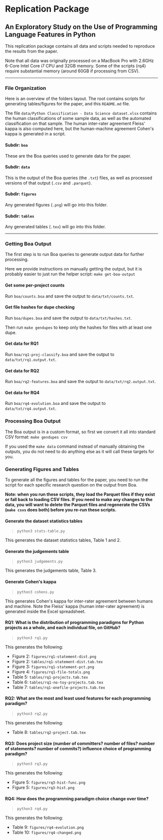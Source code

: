 # Replication Package
## An Exploratory Study on the Use of Programming Language Features in Python

This replication package contains all data and scripts needed to reproduce the results from the paper.

Note that all data was originally processed on a MacBook Pro with 2.6GHz 6-Core Intel Core i7 CPU and 32GB memory.  Some of the scripts (rq4) require substantial memory (around 60GB if processing from CSV).

------------------------------------------------------

### File Organization

Here is an overview of the folders layout.  The root contains scripts for generating tables/figures for the paper, and this `README.md` file.

The file `data/Python Classification - Data Science dataset.xlsx` contains the human classifications of some sample data, as well as the automated classification on that sample. The human inter-rater agreement Fleiss' kappa is also computed here, but the human-machine agreement Cohen's kappa is generated in a script.

#### Subdir: `boa`
These are the Boa queries used to generate data for the paper.

#### Subdir: `data`
This is the output of the Boa queries (the `.txt`) files, as well as processed versions of that output (`.csv` and `.parquet`).

#### Subdir: `figures`
Any generated figures (`.png`) will go into this folder.

#### Subdir: `tables`
Any generated tables (`.tex`) will go into this folder.

------------------------------------------------------

### Getting Boa Output

The first step is to run Boa queries to generate output data for further processing.

Here we provide instructions on manually getting the output, but it is probably easier to just run the helper script: `make get-boa-output`

#### Get some per-project counts
Run `boa/counts.boa` and save the output to `data/txt/counts.txt`.

#### Get file hashes for dupe checking
Run `boa/dupes.boa` and save the output to `data/txt/hashes.txt`.

Then run `make gendupes` to keep only the hashes for files with at least one dupe.

#### Get data for RQ1
Run `boa/rq1-proj-classify.boa` and save the output to `data/txt/rq1.output.txt`.

#### Get data for RQ2
Run `boa/rq2-features.boa` and save the output to `data/txt/rq2.output.txt`.

#### Get data for RQ4
Run `boa/rq4-evolution.boa` and save the output to `data/txt/rq4.output.txt`.

### Processing Boa Output

The Boa output is in a custom format, so first we convert it all into standard CSV format: `make gendupes csv`

If you used the `make data` command instead of manually obtaining the outputs, you do not need to do anything else as it will call these targets for you.

### Generating Figures and Tables

To generate all the figures and tables for the paper, you need to run the script for each specific research question on the output from Boa.

**Note: when you run these scripts, they load the Parquet files if they exist or fall back to loading CSV files. If you need to make any changes to the data, you will want to delete the Parquet files and regenerate the CSVs (`make csvs` does both) before you re-run these scripts.**

#### Generate the dataset statistics tables

> `python3 stats-table.py`

This generates the dataset statistics tables, Table 1 and 2.

#### Generate the judgements table

> `python3 judgements.py`

This generates the judgements table, Table 3.

#### Generate Cohen's kappa

> `python3 cohens.py`

This generates Cohen's kappa for inter-rater agreement between humans and machine.  Note the Fleiss' kappa (human inter-rater agreement) is generated inside the Excel spreadsheet.

#### RQ1: What is the distribution of programming paradigms for Python projects as a whole, and each individual file, on GitHub?

> `python3 rq1.py`

This generates the following:

- Figure 2: `figures/rq1-statement-dist.png`
- Figure 2: `tables/rq1-statement-dist.tab.tex`
- Figure 3: `figures/rq1-statement-pct.png`
- Figure 4: `figures/rq1-file-totals.png`
- Table 5: `tables/rq1-projects.tab.tex`
- Table 6: `tables/rq1-no-toy-projects.tab.tex`
- Table 7: `tables/rq1-onefile-projects.tab.tex`

#### RQ2: What are the most and least used features for each programming paradigm?

> `python3 rq2.py`

This generates the following:

- Table 8: `tables/rq2-project.tab.tex`

#### RQ3: Does project size (number of committers? number of files? number of statements? number of commits?) influence choice of programming paradigm?

> `python3 rq3.py`

This generates the following:

- Figure 5: `figures/rq3-hist-func.png`
- Figure 5: `figures/rq3-hist.png`

#### RQ4: How does the programming paradigm choice change over time?

> `python3 rq4.py`

This generates the following:

- Table 9: `figures/rq4-evolution.png`
- Table 10: `figures/rq4-changed.png`
